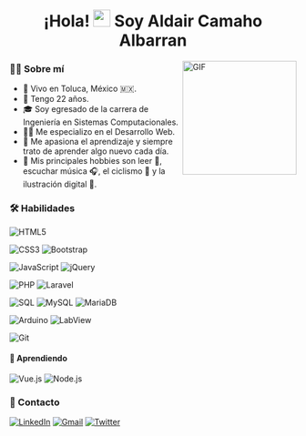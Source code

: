 <h1 align="center">
  ¡Hola! <img src="https://media.giphy.com/media/hvRJCLFzcasrR4ia7z/giphy.gif" width="30px" height="30px"> Soy Aldair Camaho Albarran
</h1>

<img align="right" alt="GIF" height="200px" src="https://media.giphy.com/media/juua9i2c2fA0AIp2iq/giphy.gif" />

### 👨‍💻 Sobre mí
* 📍 Vivo en Toluca, México 🇲🇽.
* 🧒 Tengo 22 años.
* 🎓 Soy egresado de la carrera de Ingeniería en Sistemas Computacionales.
* 👨‍💻 Me especializo en el Desarrollo Web.
*  🧠 Me apasiona el aprendizaje y siempre trato de aprender algo nuevo cada día.
* 🧩 Mis principales hobbies son leer 📖, escuchar música 🎧, el ciclismo 🚴 y la ilustración digital 🎨.

### 🛠️ Habilidades
![HTML5](https://img.shields.io/badge/HTML5-131313?style=for-the-badge&logo=HTML5&logoColor=F26B3A)

![CSS3](https://img.shields.io/badge/CSS3-131313?style=for-the-badge&logo=CSS3&logoColor=2FABDD) 
![Bootstrap](https://img.shields.io/badge/Bootstrap-131313?style=for-the-badge&logo=Bootstrap&logoColor=563D7C)

![JavaScript](https://img.shields.io/badge/JavaScript-131313?style=for-the-badge&logo=JavaScript&logoColor=F0DB4F)
![jQuery](https://img.shields.io/badge/jQuery-131313?style=for-the-badge&logo=jquery&logoColor=0769AD)

![PHP](https://img.shields.io/badge/PHP-131313?style=for-the-badge&logo=PHP&logoColor=627FB6)
![Laravel](https://img.shields.io/badge/Laravel-131313?style=for-the-badge&logo=Laravel&logoColor=FF291A)

![SQL](https://img.shields.io/badge/SQL-131313?style=for-the-badge&logoColor=FFFFFF)
![MySQL](https://img.shields.io/badge/MySQL-131313?style=for-the-badge&logo=MySQL&logoColor=00758F)
![MariaDB](https://img.shields.io/badge/MARIADB-131313?style=for-the-badge&logo=mariadb&logoColor=8C5F3C)

![Arduino](https://img.shields.io/badge/ARDUINO-131313?style=for-the-badge&logo=arduino&logoColor=3186A0)
![LabView](https://img.shields.io/badge/LabView-131313?style=for-the-badge&logo=labview&logoColor=FFDD00)

![Git](https://img.shields.io/badge/Git-131313?style=for-the-badge&logo=Git&logoColor=F1202F)

#### 🌱 Aprendiendo
![Vue.js](https://img.shields.io/badge/Vue.js-131313?style=for-the-badge&logo=Vue.js&logoColor=41B883)
![Node.js](https://img.shields.io/badge/Node.js-131313?style=for-the-badge&logo=Node.js&logoColor=6CC24A)


### 💬 Contacto 
[![LinkedIn](https://img.shields.io/badge/LinkedIn-131313?style=for-the-badge&logo=linkedin&logoColor=0A66C2)](https://www.linkedin.com/in/aldaalbarran/)
[![Gmail](https://img.shields.io/badge/Gmail-131313?style=for-the-badge&logo=gmail&logoColor=C71610)](mailto:aldaalbarran.dev@gmail.com)
[![Twitter](https://img.shields.io/badge/Twitter-131313?style=for-the-badge&logo=Twitter&logoColor=00ACEE)](https://twitter.com/aldaalbarran)
